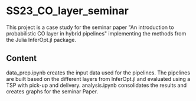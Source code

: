 # SS23_CO_layer_seminar
This project is a case study for the seminar paper "An introduction to probabilistic CO layer in
hybrid pipelines" implementing the methods from the Julia InferOpt.jl package.

 ## Content
 data_prep.ipynb creates the input data used for the pipelines.
 The pipelines are built based on the different layers from InferOpt.jl 
 and evaluated using a TSP with pick-up and delivery. analysis.ipynb consolidates the results and creates graphs for the seminar Paper.
